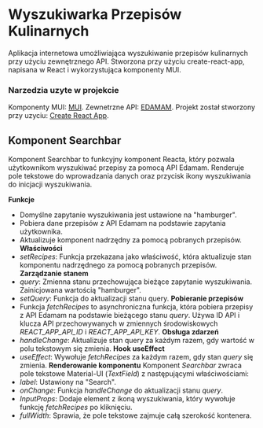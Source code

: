 # Wyszukiwarka Przepisów Kulinarnych

Aplikacja internetowa umożliwiająca wyszukiwanie przepisów kulinarnych przy użyciu zewnętrznego API. Stworzona przy użyciu create-react-app, napisana w React i wykorzystująca komponenty MUI.

### Narzedzia uzyte w projekcie

Komponenty MUI: [MUI](https://mui.com/).
Zewnetrzne API: [EDAMAM](https://www.edamam.com/).
Projekt został stworzony przy uzyciu: [Create React App](https://github.com/facebook/create-react-app).

## Komponent Searchbar

Komponent Searchbar to funkcyjny komponent Reacta, który pozwala użytkownikom wyszukiwać przepisy za pomocą API Edamam. Renderuje pole tekstowe do wprowadzania danych oraz przycisk ikony wyszukiwania do inicjacji wyszukiwania.

**Funkcje**
- Domyślne zapytanie wyszukiwania jest ustawione na "hamburger".
- Pobiera dane przepisów z API Edamam na podstawie zapytania użytkownika.
- Aktualizuje komponent nadrzędny za pomocą pobranych przepisów.
**Właściwości**
- _setRecipes_: Funkcja przekazana jako właściwość, która aktualizuje stan komponentu nadrzędnego za pomocą pobranych przepisów.
**Zarządzanie stanem**
- _query_: Zmienna stanu przechowująca bieżące zapytanie wyszukiwania. Zainicjowana wartością "hamburger".
- _setQuery_: Funkcja do aktualizacji stanu query.
**Pobieranie przepisów**
- Funkcja _fetchRecipes_ to asynchroniczna funkcja, która pobiera przepisy z API Edamam na podstawie bieżącego stanu _query_. Używa ID API i klucza API przechowywanych w zmiennych środowiskowych *REACT_APP_API_ID* i *REACT_APP_API_KEY*.
**Obsługa zdarzeń**
- _handleChange_: Aktualizuje stan query za każdym razem, gdy wartość w polu tekstowym się zmienia.
**Hook useEffect**
- _useEffect_: Wywołuje _fetchRecipes_ za każdym razem, gdy stan _query_ się zmienia.
**Renderowanie komponentu**
Komponent _Searchbar_ zwraca pole tekstowe Material-UI (_TextField_) z następującymi właściwościami:
- _label_: Ustawiony na "Search".
- _onChange_: Funkcja _handleChange_ do aktualizacji stanu _query_.
- _InputProps_: Dodaje element z ikoną wyszukiwania, który wywołuje funkcję _fetchRecipes_ po kliknięciu.
- _fullWidth_: Sprawia, że pole tekstowe zajmuje całą szerokość kontenera.
